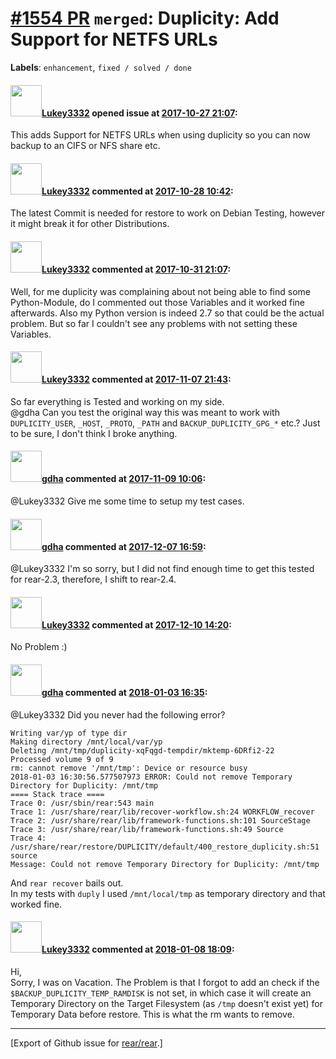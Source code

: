 [\#1554 PR](https://github.com/rear/rear/pull/1554) `merged`: Duplicity: Add Support for NETFS URLs
===================================================================================================

**Labels**: `enhancement`, `fixed / solved / done`

#### <img src="https://avatars.githubusercontent.com/u/17516425?v=4" width="50">[Lukey3332](https://github.com/Lukey3332) opened issue at [2017-10-27 21:07](https://github.com/rear/rear/pull/1554):

This adds Support for NETFS URLs when using duplicity so you can now
backup to an CIFS or NFS share etc.

#### <img src="https://avatars.githubusercontent.com/u/17516425?v=4" width="50">[Lukey3332](https://github.com/Lukey3332) commented at [2017-10-28 10:42](https://github.com/rear/rear/pull/1554#issuecomment-340178050):

The latest Commit is needed for restore to work on Debian Testing,
however it might break it for other Distributions.

#### <img src="https://avatars.githubusercontent.com/u/17516425?v=4" width="50">[Lukey3332](https://github.com/Lukey3332) commented at [2017-10-31 21:07](https://github.com/rear/rear/pull/1554#issuecomment-340906931):

Well, for me duplicity was complaining about not being able to find some
Python-Module, do I commented out those Variables and it worked fine
afterwards. Also my Python version is indeed 2.7 so that could be the
actual problem. But so far I couldn't see any problems with not setting
these Variables.

#### <img src="https://avatars.githubusercontent.com/u/17516425?v=4" width="50">[Lukey3332](https://github.com/Lukey3332) commented at [2017-11-07 21:43](https://github.com/rear/rear/pull/1554#issuecomment-342632148):

So far everything is Tested and working on my side.  
@gdha Can you test the original way this was meant to work with
`DUPLICITY_USER`, `_HOST`, `_PROTO`, `_PATH` and
`BACKUP_DUPLICITY_GPG_*` etc.? Just to be sure, I don't think I broke
anything.

#### <img src="https://avatars.githubusercontent.com/u/888633?u=cdaeb31efcc0048d3619651aa18dd4b76e636b21&v=4" width="50">[gdha](https://github.com/gdha) commented at [2017-11-09 10:06](https://github.com/rear/rear/pull/1554#issuecomment-343106830):

@Lukey3332 Give me some time to setup my test cases.

#### <img src="https://avatars.githubusercontent.com/u/888633?u=cdaeb31efcc0048d3619651aa18dd4b76e636b21&v=4" width="50">[gdha](https://github.com/gdha) commented at [2017-12-07 16:59](https://github.com/rear/rear/pull/1554#issuecomment-350029716):

@Lukey3332 I'm so sorry, but I did not find enough time to get this
tested for rear-2.3, therefore, I shift to rear-2.4.

#### <img src="https://avatars.githubusercontent.com/u/17516425?v=4" width="50">[Lukey3332](https://github.com/Lukey3332) commented at [2017-12-10 14:20](https://github.com/rear/rear/pull/1554#issuecomment-350551572):

No Problem :)

#### <img src="https://avatars.githubusercontent.com/u/888633?u=cdaeb31efcc0048d3619651aa18dd4b76e636b21&v=4" width="50">[gdha](https://github.com/gdha) commented at [2018-01-03 16:35](https://github.com/rear/rear/pull/1554#issuecomment-355058427):

@Lukey3332 Did you never had the following error?

    Writing var/yp of type dir
    Making directory /mnt/local/var/yp
    Deleting /mnt/tmp/duplicity-xqFqgd-tempdir/mktemp-6DRfi2-22
    Processed volume 9 of 9
    rm: cannot remove '/mnt/tmp': Device or resource busy
    2018-01-03 16:30:56.577507973 ERROR: Could not remove Temporary Directory for Duplicity: /mnt/tmp
    ==== Stack trace ====
    Trace 0: /usr/sbin/rear:543 main
    Trace 1: /usr/share/rear/lib/recover-workflow.sh:24 WORKFLOW_recover
    Trace 2: /usr/share/rear/lib/framework-functions.sh:101 SourceStage
    Trace 3: /usr/share/rear/lib/framework-functions.sh:49 Source
    Trace 4: /usr/share/rear/restore/DUPLICITY/default/400_restore_duplicity.sh:51 source
    Message: Could not remove Temporary Directory for Duplicity: /mnt/tmp

And `rear recover` bails out.  
In my tests with `duply` I used `/mnt/local/tmp` as temporary directory
and that worked fine.

#### <img src="https://avatars.githubusercontent.com/u/17516425?v=4" width="50">[Lukey3332](https://github.com/Lukey3332) commented at [2018-01-08 18:09](https://github.com/rear/rear/pull/1554#issuecomment-356046765):

Hi,  
Sorry, I was on Vacation. The Problem is that I forgot to add an check
if the `$BACKUP_DUPLICITY_TEMP_RAMDISK` is not set, in which case it
will create an Temporary Directory on the Target Filesystem (as `/tmp`
doesn't exist yet) for Temporary Data before restore. This is what the
rm wants to remove.

------------------------------------------------------------------------

\[Export of Github issue for
[rear/rear](https://github.com/rear/rear).\]
